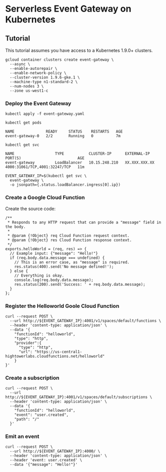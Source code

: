 # Serverless Event Gateway on Kubernetes

## Tutorial

This tutorial assumes you have access to a Kubernetes 1.9.0+ clusters.

```
gcloud container clusters create event-gateway \
  --async \
  --enable-autorepair \
  --enable-network-policy \
  --cluster-version 1.9.6-gke.1 \
  --machine-type n1-standard-2 \
  --num-nodes 3 \
  --zone us-west1-c
```

### Deploy the Event Gateway

```
kubectl apply -f event-gateway.yaml
```

```
kubectl get pods
```
```
NAME              READY     STATUS    RESTARTS   AGE
event-gateway-0   2/2       Running   0          7m
```

```
kubectl get svc
```
```
NAME                  TYPE           CLUSTER-IP      EXTERNAL-IP     PORT(S)                         AGE
event-gateway         LoadBalancer   10.15.248.210   XX.XXX.XXX.XX   4000:31061/TCP,4001:32247/TCP   11m
```

```
EVENT_GATEWAY_IP=$(kubectl get svc \
  event-gateway \
  -o jsonpath={.status.loadBalancer.ingress[0].ip})
```

### Create a Google Cloud Function

Create the source code:

```
/**
 * Responds to any HTTP request that can provide a "message" field in the body.
 *
 * @param {!Object} req Cloud Function request context.
 * @param {!Object} res Cloud Function response context.
 */
exports.helloWorld = (req, res) => {
  // Example input: {"message": "Hello!"}
  if (req.body.data.message === undefined) {
    // This is an error case, as "message" is required.
    res.status(400).send('No message defined!');
  } else {
    // Everything is okay.
    console.log(req.body.data.message);
    res.status(200).send('Success: ' + req.body.data.message);
  }
};
```

### Register the Helloworld Goole Cloud Function

```
curl --request POST \
  --url http://${EVENT_GATEWAY_IP}:4001/v1/spaces/default/functions \
  --header 'content-type: application/json' \
  --data '{
    "functionId": "helloworld",
    "type": "http",
    "provider":{
      "type": "http",
      "url": "https://us-central1-hightowerlabs.cloudfunctions.net/helloworld"
    }
}'
```

### Create a subscription

```
curl --request POST \
  --url http://${EVENT_GATEWAY_IP}:4001/v1/spaces/default/subscriptions \
  --header 'content-type: application/json' \
  --data '{
    "functionId": "helloworld",
    "event": "user.created",
    "path": "/"
  }'
```

### Emit an event

```
curl --request POST \
  --url http://${EVENT_GATEWAY_IP}:4000/ \
  --header 'content-type: application/json' \
  --header 'event: user.created' \
  --data '{"message": "Hello!"}'
```
